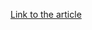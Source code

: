 [Link to the article](https://www.mcafee.com/blogs/other-blogs/mcafee-labs/vulnerability-discovery-in-open-source-libraries-analyzing-cve-2020-11863/)

